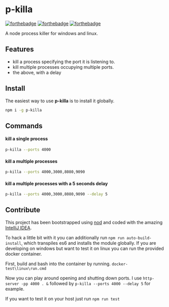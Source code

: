 # p-killa

[![forthebadge](https://forthebadge.com/images/badges/fuck-it-ship-it.svg)](https://forthebadge.com)
[![forthebadge](https://forthebadge.com/images/badges/built-by-crips.svg)](https://forthebadge.com)
[![forthebadge](https://forthebadge.com/images/badges/makes-people-smile.svg)](https://forthebadge.com)

A node process killer for windows and linux.

## Features

- kill a process specifying the port it is listening to.
- kill multiple processes occupying multiple ports.
- the above, with a delay

## Install

The easiest way to use **p-killa** is to install it globally.

```bash
npm i -g p-killa
```

## Commands

#### kill a single process
```bash
p-killa --ports 4000
```
#### kill a multiple processes
```bash
p-killa --ports 4000,3000,8080,9090
```
#### kill a multiple processes with a 5 seconds delay

```bash
p-killa --ports 4000,3000,8080,9090 --delay 5
```

## Contribute

This project has been bootstrapped using [nod](https://github.com/diegohaz/nod) and coded with the amazing
 [IntelliJ IDEA](https://www.jetbrains.com/idea/).

To hack a little bit with it you can additionally run ``npm run auto-build-install``, which transpiles es6 and installs
 the module globally.
If you are developing on windows but want to test it on linux you can run the provided docker container.

First, build and bash into the container by running.
``
docker-test\linux\run.cmd
``

Now you can play around opening and shutting down ports. I use ``http-server -pp 4000 . &`` followed by 
``p-killa --ports 4000 --delay 5`` for example.

If you want to test it on your host just run ``npm run test``




